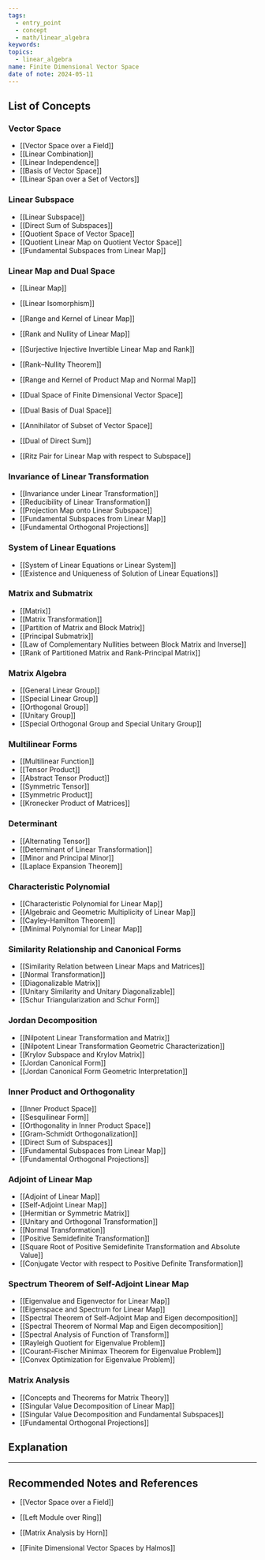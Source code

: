 ```yaml
---
tags:
  - entry_point
  - concept
  - math/linear_algebra
keywords: 
topics:
  - linear_algebra
name: Finite Dimensional Vector Space
date of note: 2024-05-11
---
```


##  List of Concepts

### Vector Space

- [[Vector Space over a Field]]
- [[Linear Combination]]
- [[Linear Independence]]
- [[Basis of Vector Space]]
- [[Linear Span over a Set of Vectors]]

### Linear Subspace

- [[Linear Subspace]]
- [[Direct Sum of Subspaces]]
- [[Quotient Space of Vector Space]]
- [[Quotient Linear Map on Quotient Vector Space]]
- [[Fundamental Subspaces from Linear Map]]


### Linear Map and Dual Space

- [[Linear Map]]
- [[Linear Isomorphism]]
- [[Range and Kernel of Linear Map]]
- [[Rank and Nullity of Linear Map]]
- [[Surjective Injective Invertible Linear Map and Rank]]
- [[Rank–Nullity Theorem]]
- [[Range and Kernel of Product Map and Normal Map]]

- [[Dual Space of Finite Dimensional Vector Space]]
- [[Dual Basis of Dual Space]]
- [[Annihilator of Subset of Vector Space]]
- [[Dual of Direct Sum]]
- [[Ritz Pair for Linear Map with respect to Subspace]]


### Invariance of Linear Transformation

- [[Invariance under Linear Transformation]]
- [[Reducibility of Linear Transformation]]
- [[Projection Map onto Linear Subspace]]
- [[Fundamental Subspaces from Linear Map]]
- [[Fundamental Orthogonal Projections]]

### System of Linear Equations

- [[System of Linear Equations or Linear System]]
- [[Existence and Uniqueness of Solution of Linear Equations]]


### Matrix and Submatrix

- [[Matrix]]
- [[Matrix Transformation]]
- [[Partition of Matrix and Block Matrix]]
- [[Principal Submatrix]]
- [[Law of Complementary Nullities between Block Matrix and Inverse]]
- [[Rank of Partitioned Matrix and Rank-Principal Matrix]]

### Matrix Algebra

- [[General Linear Group]]
- [[Special Linear Group]]
- [[Orthogonal Group]]
- [[Unitary Group]]
- [[Special Orthogonal Group and Special Unitary Group]]

### Multilinear Forms

- [[Multilinear Function]]
- [[Tensor Product]]
- [[Abstract Tensor Product]]
- [[Symmetric Tensor]]
- [[Symmetric Product]]
- [[Kronecker Product of Matrices]]

### Determinant

- [[Alternating Tensor]]
- [[Determinant of Linear Transformation]]
- [[Minor and Principal Minor]]
- [[Laplace Expansion Theorem]]

### Characteristic Polynomial

- [[Characteristic Polynomial for Linear Map]]
- [[Algebraic and Geometric Multiplicity of Linear Map]]
- [[Cayley-Hamilton Theorem]]
- [[Minimal Polynomial for Linear Map]]

### Similarity Relationship and Canonical Forms

- [[Similarity Relation between Linear Maps and Matrices]]
- [[Normal Transformation]]
- [[Diagonalizable Matrix]]
- [[Unitary Similarity and Unitary Diagonalizable]]
- [[Schur Triangularization and Schur Form]]


### Jordan Decomposition

- [[Nilpotent Linear Transformation and Matrix]]
- [[Nilpotent Linear Transformation Geometric Characterization]]
- [[Krylov Subspace and Krylov Matrix]]
- [[Jordan Canonical Form]]
- [[Jordan Canonical Form Geometric Interpretation]]


### Inner Product and Orthogonality

- [[Inner Product Space]]
- [[Sesquilinear Form]]
- [[Orthogonality in Inner Product Space]]
- [[Gram-Schmidt Orthogonalization]]
- [[Direct Sum of Subspaces]]
- [[Fundamental Subspaces from Linear Map]]
- [[Fundamental Orthogonal Projections]]

### Adjoint of Linear Map

- [[Adjoint of Linear Map]]
- [[Self-Adjoint Linear Map]]
- [[Hermitian or Symmetric Matrix]]
- [[Unitary and Orthogonal Transformation]]
- [[Normal Transformation]]
- [[Positive Semidefinite Transformation]]
- [[Square Root of Positive Semidefinite Transformation and Absolute Value]]
- [[Conjugate Vector with respect to Positive Definite Transformation]]


### Spectrum Theorem of Self-Adjoint Linear Map

- [[Eigenvalue and Eigenvector for Linear Map]]
- [[Eigenspace and Spectrum for Linear Map]]
- [[Spectral Theorem of Self-Adjoint Map and Eigen decomposition]]
- [[Spectral Theorem of Normal Map and Eigen decomposition]]
- [[Spectral Analysis of Function of Transform]]
- [[Rayleigh Quotient for Eigenvalue Problem]]
- [[Courant-Fischer Minimax Theorem for Eigenvalue Problem]]
- [[Convex Optimization for Eigenvalue Problem]]

### Matrix Analysis

- [[Concepts and Theorems for Matrix Theory]]
- [[Singular Value Decomposition of Linear Map]]
- [[Singular Value Decomposition and Fundamental Subspaces]]
- [[Fundamental Orthogonal Projections]]


## Explanation





-----------
##  Recommended Notes and References

- [[Vector Space over a Field]]
- [[Left Module over Ring]]


- [[Matrix Analysis by Horn]]
- [[Finite Dimensional Vector Spaces by Halmos]]